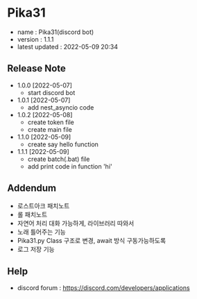 # Pika31

- name : Pika31(discord bot)
- version : 1.1.1
- latest updated : 2022-05-09 20:34

## Release Note

- 1.0.0 [2022-05-07]
    - start discord bot
- 1.0.1 [2022-05-07]
    - add nest_asyncio code
- 1.0.2 [2022-05-08]
    - create token file
    - create main file
- 1.1.0 [2022-05-09]
    - create say hello function
- 1.1.1 [2022-05-09]
    - create batch(.bat) file
    - add print code in function 'hi'
    
## Addendum

- 로스트아크 패치노트
- 롤 패치노트
- 자연어 처리 대화 가능하게, 라이브러리 따와서
- 노래 틀어주는 기능
- Pika31.py Class 구조로 변경, await 방식 구동가능하도록
- 로그 저장 기능

## Help

- discord forum : https://discord.com/developers/applications